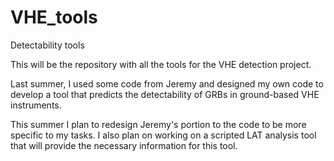 VHE_tools
=========

Detectability tools

This will be the repository with all the tools for the VHE detection project.

Last summer, I used some code from Jeremy and designed my own code to develop a tool 
that predicts the detectability of GRBs in ground-based VHE instruments.

This summer I plan to redesign Jeremy's portion to the code to be more specific to my tasks.
I also plan on working on a scripted LAT analysis tool that will provide the necessary information for this tool.


